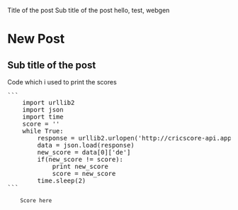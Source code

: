 Title of the post
Sub title of the post
hello, test, webgen

# New Post
## Sub title of the post

Code which i used to print the scores
<pre>```
	import urllib2
	import json
	import time
	score = ''
	while True:
		response = urllib2.urlopen('http://cricscore-api.appspot.com/csa?id=656493')
		data = json.load(response)
		new_score = data[0]['de']
		if(new_score != score):
			print new_score
			score = new_score
		time.sleep(2)
```</pre>
```
	Score here
```